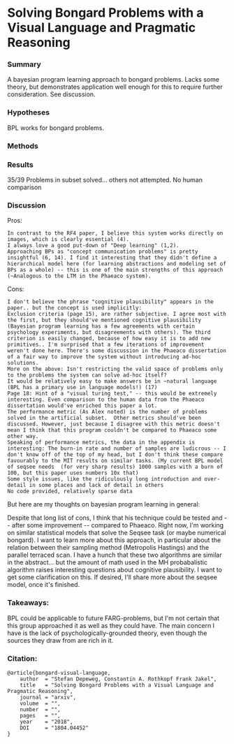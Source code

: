 # Solving Bongard Problems with a Visual Language and Pragmatic Reasoning

### Summary

A bayesian program learning approach to bongard problems. Lacks some theory, but demonstrates application well enough for this to require further consideration. See discussion.

### Hypotheses

BPL works for bongard problems.

### Methods 

### Results

35/39 Problems in subset solved... others not attempted. No human comparison

### Discussion

Pros:

    In contrast to the RF4 paper, I believe this system works directly on images, which is clearly essential (4).
    I always love a good put-down of "Deep learning" (1,2).
    Approaching BPs as "concept communication problems" is pretty insightful (6, 14). I find it interesting that they didn't define a hierarchical model here (for learning abstractions and modeling set of BPs as a whole) -- this is one of the main strengths of this approach (~Analogous to the LTM in the Phaeaco system).

Cons:

    I don't believe the phrase "cognitive plausibility" appears in the paper.. but the concept is used implicitly:
    Exclusion criteria (page 15), are rather subjective. I agree most with the first, but they should've mentioned cognitive plausibility (Bayesian program learning has a few agreements with certain psychology experiments, but disagreements with others). The third criterion is easily changed, because of how easy it is to add new primitives.. I'm surprised that a few iterations of improvement weren't done here. There's some discussion in the Phaeaco dissertation of a fair way to improve the system without introducing ad-hoc solutions.
    More on the above: Isn't restricting the valid space of problems only to the problems the system can solve ad-hoc itself?
    It would be relatively easy to make answers be in ~natural language (BPL has a primary use in language models!) (17)
    Page 18: Hint of a "visual turing test," -- this would be extremely interesting. Even comparison to the human data from the Phaeaco dissertation would've enriched this paper a lot.
    The performance metric (As Alex noted) is the number of problems solved in the artificial subset.  Other metrics should've been discussed. However, just because I disagree with this metric doesn't mean I think that this program couldn't be compared to Phaeaco some other way.
    Speaking of performance metrics, the data in the appendix is interesting: The burn-in rate and number of samples are ludicrous -- I don't know off of the top of my head, but I don't think these compare favourably to the MIT results on similar tasks. (My current BPL model of seqsee needs  (for very sharp results) 1000 samples with a burn of 100, but this paper uses numbers 10x that)
    Some style issues, like the ridiculously long introduction and over-detail in some places and lack of detail in others
    No code provided, relatively sparse data

But here are my thoughts on bayesian program learning in general:

Despite that long list of cons, I think that his technique could be tested and -- after some improvement -- compared to Phaeaco.
Right now, I'm working on similar statistical models that solve the Seqsee task (or maybe numerical bongard). I want to learn more about this approach, in particular about the relation between their sampling method (Metropolis Hastings) and the parallel terraced scan. I have a hunch that these two algorithms are similar in the abstract... but the amount of math used in the MH probabalistic algorithm raises interesting questions about cognitive plausibility. I want to get some clarification on this.
If desired, I'll share more about the seqsee model, once it's finished.

### Takeaways:

BPL could be applicable to future FARG-problems, but I'm not certain that this group approached it as well as they could have. The main concern I have is the lack of psychologically-grounded theory, even though the sources they draw from are rich in it.

### Citation:

```
@article{bongard-visual-language,
    author  = "Stefan Depeweg, Constantin A. Rothkopf Frank Jakel",
    title   = "Solving Bongard Problems with a Visual Language and Pragmatic Reasoning",
    journal = "arxiv",
    volume  = "",
    number  = "",
    pages   = "",
    year    = "2018",
    DOI     = "1804.04452"
}
```

